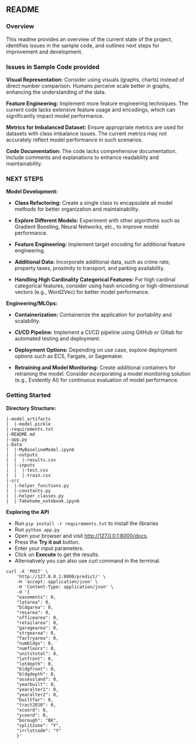 ## README

### **Overview**

This readme provides an overview of the current state of the project, identifies issues in the sample code, and outlines next steps for improvement and development.

### **Issues in Sample Code provided**

**Visual Representation:** Consider using visuals (graphs, charts) instead of direct number comparison. Humans perceive scale better in graphs, enhancing the understanding of the data.

**Feature Engineering:** Implement more feature engineering techniques. The current code lacks extensive feature usage and encodings, which can significantly impact model performance.

**Metrics for Imbalanced Dataset:** Ensure appropriate metrics are used for datasets with class imbalance issues. The current metrics may not accurately reflect model performance in such scenarios.

**Code Documentation:** The code lacks comprehensive documentation. Include comments and explanations to enhance readability and maintainability.


### **NEXT STEPS**

**Model Development:**

- **Class Refactoring:** Create a single class to encapsulate all model methods for better organization and maintainability.

- **Explore Different Models:** Experiment with other algorithms such as Gradient Boosting, Neural Networks, etc., to improve model performance.

- **Feature Engineering:** Implement target encoding for additional feature engineering.

- **Additional Data:** Incorporate additional data, such as crime rate, property taxes, proximity to transport, and parking availability.

- **Handling High Cardinality Categorical Features:** For high cardinal categorical features, consider using hash encoding or high-dimensional vectors (e.g., Word2Vec) for better model performance.


**Engineering/MLOps:**

- **Containerization:** Containerize the application for portability and scalability.

- **CI/CD Pipeline:** Implement a CI/CD pipeline using GitHub or Gitlab for automated testing and deployment.

- **Deployment Options:** Depending on use case, explore deployment options such as ECS, Fargate, or Sagemaker.

- **Retraining and Model Monitoring:** Create additional containers for retraining the model. Consider incorporating a model monitoring solution (e.g., Evidently AI) for continuous evaluation of model performance.


### **Getting Started**

**Directory Structure:**

    |-model_artifacts
    |  |-model.pickle
    |-requirements.txt
    |-README.md
    |-app.py
    |-Data
    |  |-MyBaselineModel.ipynb
    |  |-outputs
    |  |  |-results.csv
    |  |-inputs
    |  |  |-test.csv
    |  |  |-train.csv
    |-src
    |  |-helper_functions.py
    |  |-constants.py
    |  |-helper_classes.py
    |  |-Takehome_notebook.ipynb


**Exploring the API**

- Run ```pip install -r requirements.txt``` to install the libraries
- Run ```python app.py```
- Open your browser and visit http://127.0.0.1:8000/docs.
- Press the **Try it out** button.
- Enter your input parameters.
- Click on **Execute** to get the results.
- Alternatively you can also use curl command in the terminal. 
```
curl -X 'POST' \
    'http://127.0.0.1:8000/predict/' \
    -H 'accept: application/json' \
    -H 'Content-Type: application/json' \
    -d '{
    "easements": 0,
    "lotarea": 0,
    "bldgarea": 0,
    "resarea": 0,
    "officearea": 0,
    "retailarea": 0,
    "garagearea": 0,
    "strgearea": 0,
    "factryarea": 0,
    "numbldgs": 0,
    "numfloors": 0,
    "unitstotal": 0,
    "lotfront": 0,
    "lotdepth": 0,
    "bldgfront": 0,
    "bldgdepth": 0,
    "assessland": 0,
    "yearbuilt": 0,
    "yearalter1": 0,
    "yearalter2": 0,
    "builtfar": 0,
    "tract2010": 0,
    "xcoord": 0,
    "ycoord": 0,
    "borough": "BK",
    "splitzone": "Y",
    "irrlotcode": "Y"
    }'
```
    
